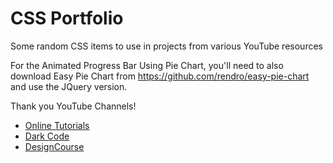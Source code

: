 # CSS Portfolio
Some random CSS items to use in projects from various YouTube resources

For the Animated Progress Bar Using Pie Chart, you'll need to also download Easy Pie Chart from https://github.com/rendro/easy-pie-chart and use the JQuery version.

Thank you YouTube Channels!
* [Online Tutorials](https://www.youtube.com/channel/UCbwXnUipZsLfUckBPsC7Jog)
* [Dark Code](https://www.youtube.com/channel/UCD3KVjbb7aq2OiOffuungzw)
* [DesignCourse](https://www.youtube.com/user/DesignCourse)